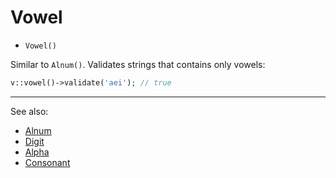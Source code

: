 # Vowel

- `Vowel()`

Similar to `Alnum()`. Validates strings that contains only vowels:

```php
v::vowel()->validate('aei'); // true
```

***
See also:

  * [Alnum](Alnum.md)
  * [Digit](Digit.md)
  * [Alpha](Alpha.md)
  * [Consonant](Consonant.md)
